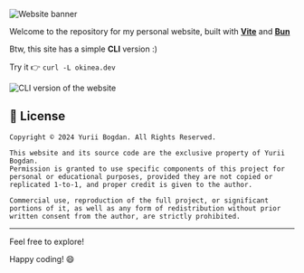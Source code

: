 <!-- markdownlint-disable first-line-h1 -->

![Website banner](assets/website-banner.png)

Welcome to the repository for my personal website, built with [**Vite**](https://vite.dev) and [**Bun**](https://bun.sh)

Btw, this site has a simple **CLI** version :)

Try it 👉 `curl -L okinea.dev`

![CLI version of the website](assets/cli-version.png)

## 📝 License

```plaintext
Copyright © 2024 Yurii Bogdan. All Rights Reserved.

This website and its source code are the exclusive property of Yurii Bogdan.
Permission is granted to use specific components of this project for personal or educational purposes, provided they are not copied or replicated 1-to-1, and proper credit is given to the author.

Commercial use, reproduction of the full project, or significant portions of it, as well as any form of redistribution without prior written consent from the author, are strictly prohibited.
```

---

Feel free to explore!

Happy coding! 😄
